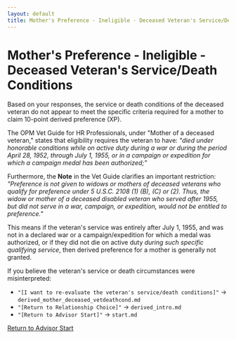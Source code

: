 ```yaml
---
layout: default
title: Mother's Preference - Ineligible - Deceased Veteran's Service/Death Conditions
---
```


# Mother's Preference - Ineligible - Deceased Veteran's Service/Death Conditions

Based on your responses, the service or death conditions of the deceased veteran do not appear to meet the specific criteria required for a mother to claim 10-point derived preference (XP).

The OPM Vet Guide for HR Professionals, under "Mother of a deceased veteran," states that eligibility requires the veteran to have:
*"died under honorable conditions while on active duty during a war or during the period April 28, 1952, through July 1, 1955, or in a campaign or expedition for which a campaign medal has been authorized;"*

Furthermore, the **Note** in the Vet Guide clarifies an important restriction:
*"Preference is not given to widows or mothers of deceased veterans who qualify for preference under 5 U.S.C. 2108 (1) (B), (C) or (2). Thus, the widow or mother of a deceased disabled veteran who served after 1955, but did not serve in a war, campaign, or expedition, would not be entitled to preference."*

This means if the veteran's service was entirely after July 1, 1955, and was not in a declared war or a campaign/expedition for which a medal was authorized, or if they did not die on active duty *during such specific qualifying service*, then derived preference for a mother is generally not granted.

If you believe the veteran's service or death circumstances were misinterpreted:
*   `"[I want to re-evaluate the veteran's service/death conditions]"` -> `derived_mother_deceased_vetdeathcond.md`
*   `"[Return to Relationship Choice]"` -> `derived_intro.md`
*   `"[Return to Advisor Start]"` -> `start.md`

[Return to Advisor Start](./start.md)
